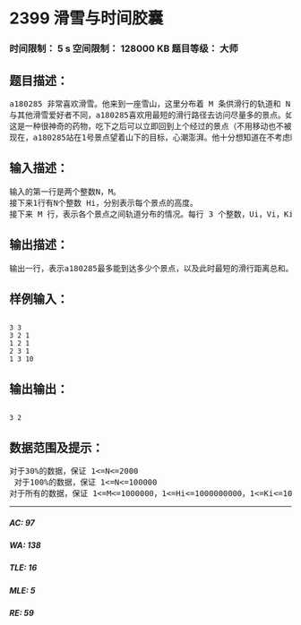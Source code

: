 # 2399 滑雪与时间胶囊    
### 时间限制： 5 s     空间限制： 128000 KB     题目等级： 大师  
## 题目描述：  

<pre>
a180285 非常喜欢滑雪。他来到一座雪山，这里分布着 M 条供滑行的轨道和 N 个轨道之间的交点（同时也是景点），而且每个景点都有一编号 i（1<=i<=N）和一高度Hi。a180285能从景点i滑到景点j当且仅当存在一条 i和 j之间的边，且 i的高度不小于j。   
与其他滑雪爱好者不同，a180285喜欢用最短的滑行路径去访问尽量多的景点。如果仅仅访问一条路径上的景点，他会觉得数量太少。于是 a180285拿出了他随身携带的时间胶囊。  
这是一种很神奇的药物，吃下之后可以立即回到上个经过的景点（不用移动也不被认为是a180285 滑行的距离）。请注意，这种神奇的药物是可以连续食用的，即能够回到较长时间之前到过的景点（比如上上个经过的景点和上上上个经过的景点）。   
现在，a180285站在1号景点望着山下的目标，心潮澎湃。他十分想知道在不考虑时间胶囊消耗的情况下，以最短滑行距离滑到尽量多的景点的方案（即满足经过景点数最大的前提下使得滑行总距离最小）。你能帮他求出最短距离和景点数吗？
</pre>
  
  
## 输入描述：  

<pre>
输入的第一行是两个整数N，M。   
接下来1行有N个整数 Hi，分别表示每个景点的高度。   
接下来 M 行，表示各个景点之间轨道分布的情况。每行 3 个整数，Ui，Vi，Ki。表示编号为Ui的景点和编号为Vi的景点之间有一条长度为 Ki的轨道。
</pre>
  
  
## 输出描述：  

<pre>
输出一行，表示a180285最多能到达多少个景点，以及此时最短的滑行距离总和。
</pre>
  
  
## 样例输入：  

<pre><code>
3 3   
3 2 1   
1 2 1   
2 3 1   
1 3 10
</code></pre>
  
  
## 输出输出：  

<pre><code>
3 2 
</code></pre>
  
  
## 数据范围及提示：  

<pre>
对于30%的数据，保证 1<=N<=2000   
 对于100%的数据，保证 1<=N<=100000   
对于所有的数据，保证 1<=M<=1000000，1<=Hi<=1000000000，1<=Ki<=1000000000。
</pre>
  
  
***  

##### AC: 97  
##### WA: 138  
##### TLE: 16  
##### MLE: 5  
##### RE: 59  
